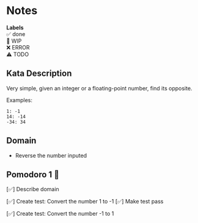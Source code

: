 # Notes

**Labels**  
✅ done  
🚧 WIP  
❌ ERROR  
⚠️ TODO

## Kata Description
Very simple, given an integer or a floating-point number, find its opposite.

Examples:

```
1: -1
14: -14
-34: 34
```

## Domain
- Reverse the number inputed

## Pomodoro 1 🍅
[✅] Describe domain

[✅] Create test: Convert the number 1 to -1
[✅] Make test pass

[✅] Create test: Convert the number -1 to 1